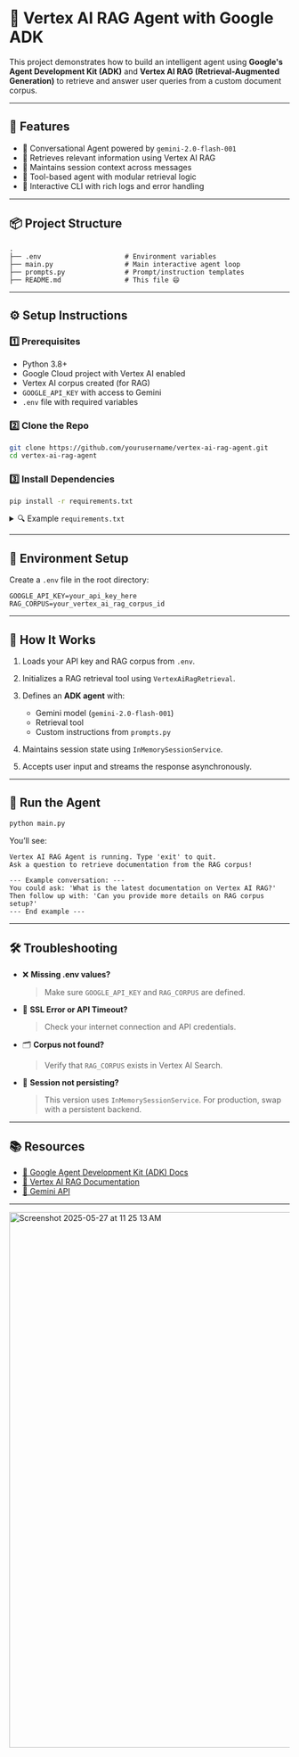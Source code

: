 

# 🤖 Vertex AI RAG Agent with Google ADK

This project demonstrates how to build an intelligent agent using **Google's Agent Development Kit (ADK)** and **Vertex AI RAG (Retrieval-Augmented Generation)** to retrieve and answer user queries from a custom document corpus.

---

## 🚀 Features

* 💬 Conversational Agent powered by `gemini-2.0-flash-001`
* 📄 Retrieves relevant information using Vertex AI RAG
* 🧠 Maintains session context across messages
* 🔧 Tool-based agent with modular retrieval logic
* 📝 Interactive CLI with rich logs and error handling

---

## 📦 Project Structure

```
.
├── .env                     # Environment variables
├── main.py                  # Main interactive agent loop
├── prompts.py               # Prompt/instruction templates
├── README.md                # This file 😄
```

---

## ⚙️ Setup Instructions

### 1️⃣ Prerequisites

* Python 3.8+
* Google Cloud project with Vertex AI enabled
* Vertex AI corpus created (for RAG)
* `GOOGLE_API_KEY` with access to Gemini
* `.env` file with required variables

### 2️⃣ Clone the Repo

```bash
git clone https://github.com/yourusername/vertex-ai-rag-agent.git
cd vertex-ai-rag-agent
```

### 3️⃣ Install Dependencies

```bash
pip install -r requirements.txt
```

<details>
<summary>🔍 Example <code>requirements.txt</code></summary>

```
python-dotenv
google-cloud-aiplatform
google-generativeai
google-adk
```

</details>

---

## 🔐 Environment Setup

Create a `.env` file in the root directory:

```env
GOOGLE_API_KEY=your_api_key_here
RAG_CORPUS=your_vertex_ai_rag_corpus_id
```

---

## 🧠 How It Works

1. Loads your API key and RAG corpus from `.env`.
2. Initializes a RAG retrieval tool using `VertexAiRagRetrieval`.
3. Defines an **ADK agent** with:

   * Gemini model (`gemini-2.0-flash-001`)
   * Retrieval tool
   * Custom instructions from `prompts.py`
4. Maintains session state using `InMemorySessionService`.
5. Accepts user input and streams the response asynchronously.

---

## 🧪 Run the Agent

```bash
python main.py
```

You’ll see:

```
Vertex AI RAG Agent is running. Type 'exit' to quit.
Ask a question to retrieve documentation from the RAG corpus!

--- Example conversation: ---
You could ask: 'What is the latest documentation on Vertex AI RAG?'
Then follow up with: 'Can you provide more details on RAG corpus setup?'
--- End example ---
```

---

## 🛠️ Troubleshooting

* ❌ **Missing .env values?**

  > Make sure `GOOGLE_API_KEY` and `RAG_CORPUS` are defined.

* 🔐 **SSL Error or API Timeout?**

  > Check your internet connection and API credentials.

* 🗂️ **Corpus not found?**

  > Verify that `RAG_CORPUS` exists in Vertex AI Search.

* 🔁 **Session not persisting?**

  > This version uses `InMemorySessionService`. For production, swap with a persistent backend.

---

## 📚 Resources

* [🔗 Google Agent Development Kit (ADK) Docs](https://cloud.google.com/agent-development/docs)
* [🔗 Vertex AI RAG Documentation](https://cloud.google.com/vertex-ai/docs/generative-ai/agent-rag-overview)
* [🔗 Gemini API](https://ai.google.dev/)

---
<img width="961" alt="Screenshot 2025-05-27 at 11 25 13 AM" src="https://github.com/user-attachments/assets/96d6a6f1-43e6-4f54-b5e7-08254a8a427e" />

